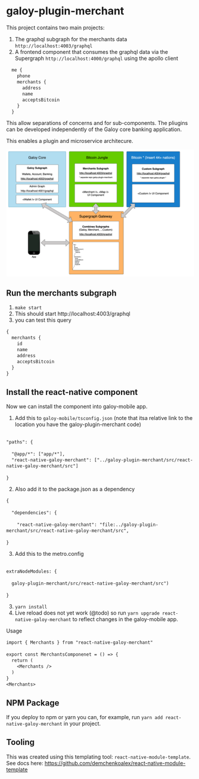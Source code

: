 galoy-plugin-merchant
===================

This project contains two main projects:
1. The graphql subgraph for the merchants data `http://localhost:4003/graphql`
2. A frontend component that consumes the graphql data via the Supergraph `http://localhost:4000/graphql` using the apollo client
```
  me {
    phone
    merchants {
      address
      name
      acceptsBitcoin
    }
  }
```

This allow separations of concerns and for sub-components. The pliugins can be developed 
independently of the Galoy core banking application.

This enables a plugin and microservice architecure. 

![Image](./docs/SuperGraph.png?raw=true)

Run the merchants subgraph
---------------------
1. `make start`
2. This should start http://localhost:4003/graphql
3. you can test this query
```
{
  merchants {
    id
    name
    address
    acceptsBitcoin
  }
}
```

Install the react-native component
-------------------------
Now we can install the component into galoy-mobile app.

1. Add this to `galoy-mobile/tsconfig.json` (note that itsa relative link to the location you have
the galoy-plugin-merchant code)
```

"paths": {

  "@app/*": ["app/*"],
  "react-native-galoy-merchant": ["../galoy-plugin-merchant/src/react-native-galoy-merchant/src"]

}

```
2. Also add it to the package.json as a dependency
```
{

  "dependencies": {

    "react-native-galoy-merchant": "file:../galoy-plugin-merchant/src/react-native-galoy-merchant/src",

}

```
3. Add this to the metro.config
```

extraNodeModules: {
  
  galoy-plugin-merchant/src/react-native-galoy-merchant/src")

}

```
3. `yarn install`
4. Live reload does not yet work (@todo) so run `yarn upgrade react-native-galoy-merchant` to reflect changes in the galoy-mobile app.

Usage
```
import { Merchants } from "react-native-galoy-merchant"

export const MerchantsComponenet = () => {
  return (
    <Merchants />
  )
}
<Merchants>
```

NPM Package
-------------
If you deploy to npm or yarn you can, for example, run `yarn add react-native-galoy-merchant` 
in your project. 

Tooling
-------------
This was created using this templating tool: 
`react-native-module-template`. See docs here: https://github.com/demchenkoalex/react-native-module-template 




